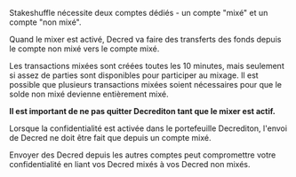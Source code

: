 Stakeshuffle nécessite deux comptes dédiés - un compte "mixé" et un compte
"non mixé".

Quand le mixer est activé, Decred va faire des transferts des fonds depuis le compte non mixé
vers le compte mixé.

Les transactions mixées sont créées toutes les 10 minutes, mais seulement si assez
de parties sont disponibles pour participer au mixage.
Il est possible que plusieurs transactions mixées soient nécessaires pour que le solde
non mixé devienne entièrement mixé.

**Il est important de ne pas quitter Decrediton tant que le mixer est actif.**

Lorsque la confidentialité est activée dans le portefeuille Decrediton, l'envoi de Decred
ne doit être fait que depuis un compte mixé.

Envoyer des Decred depuis les autres comptes peut compromettre votre confidentialité en liant
vos Decred mixés à vos Decred non mixés.
